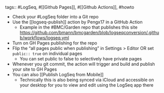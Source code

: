 tags:: #LogSeq, #[[Github Pages]], #[[Github Actions]], #howto

- Check your #LogSeq folder into a Git repo
- Use the [[logseq-publish]] action by Pengx17 in a GitHub Action
	- Example in the #BMC/Garden repo that publishes this site https://github.com/bmann/bmcgarden/blob/logseqconversion/.github/workflows/logseq.yml
- Turn on GH Pages publishing for the repo
- Flip the “all pages public when publishing” in Settings > Editor OR set `public:: true` on individual pages
	- You can set public to false to selectively have private pages
- Whenever you git commit, the action will trigger and build and publish your site to GH Pages
- You can also [[Publish LogSeq from Mobile]]
	- Technically this is also being synced via iCloud and accessible on your desktop for you to view and edit using the LogSeq app there